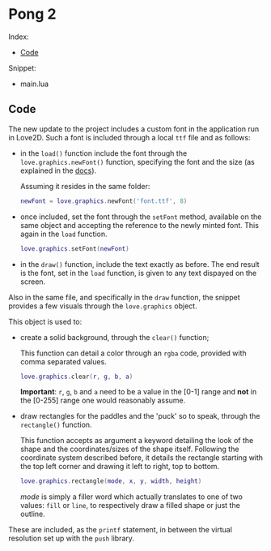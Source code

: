 # Pong 2

Index:

- [Code](#code)

<!-- - [Video](#video) -->

Snippet:

- main.lua

## Code

The new update to the project includes a custom font in the application run in Love2D. Such a font is included through a local `ttf` file and as follows:

- in the `load()` function include the font through the `love.graphics.newFont()` function, specifying the font and the size (as explained in the [docs](https://love2d.org/wiki/love.graphics.newFont)).

  Assuming it resides in the same folder:

  ```lua
  newFont = love.graphics.newFont('font.ttf', 8)
  ```

- once included, set the font through the `setFont` method, available on the same object and accepting the reference to the newly minted font. This again in the `load` function.

  ```lua
  love.graphics.setFont(newFont)
  ```

- in the `draw()` function, include the text exactly as before. The end result is the font, set in the `load` function, is given to any text dispayed on the screen.

Also in the same file, and specifically in the `draw` function, the snippet provides a few visuals through the `love.graphics` object.

This object is used to:

- create a solid background, through the `clear()` function;

  This function can detail a color through an `rgba` code, provided with comma separated values.

  ```lua
  love.graphics.clear(r, g, b, a)
  ```

  **Important**: `r`, `g`, `b` and `a` need to be a value in the [0-1] range and **not** in the [0-255] range one would reasonably assume.

- draw rectangles for the paddles and the 'puck' so to speak, through the `rectangle()` function.

  This function accepts as argument a keyword detailing the look of the shape and the coordinates/sizes of the shape itself. Following the coordinate system described before, it details the rectangle starting with the top left corner and drawing it left to right, top to bottom.

  ```lua
  love.graphics.rectangle(mode, x, y, width, height)
  ```

  _mode_ is simply a filler word which actually translates to one of two values: `fill` or `line`, to respectively draw a filled shape or just the outline.

These are included, as the `printf` statement, in between the virtual resolution set up with the `push` library.

<!-- ## Video -->
